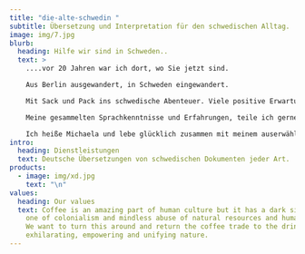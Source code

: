 ```yaml
---
title: "die-alte-schwedin "
subtitle: Übersetzung und Interpretation für den schwedischen Alltag.
image: img/7.jpg
blurb:
  heading: Hilfe wir sind in Schweden..
  text: >
    ....vor 20 Jahren war ich dort, wo Sie jetzt sind. 

    Aus Berlin ausgewandert, in Schweden eingewandert. 

    Mit Sack und Pack ins schwedische Abenteuer. Viele positive Erwartungen und keine Sprachkenntnisse im Gepäck.

    Meine gesammelten Sprachkenntnisse und Erfahrungen, teile ich gerne mit Ihnen.

    Ich heiße Michaela und lebe glücklich zusammen mit meinem auserwählten “Vikinger” im schönen Småland.
intro:
  heading: Dienstleistungen
  text: Deutsche Übersetzungen von schwedischen Dokumenten jeder Art.
products:
  - image: img/xd.jpg
    text: "\n"
values:
  heading: Our values
  text: Coffee is an amazing part of human culture but it has a dark side too –
    one of colonialism and mindless abuse of natural resources and human lives.
    We want to turn this around and return the coffee trade to the drink’s
    exhilarating, empowering and unifying nature.
---
```


